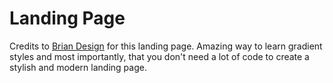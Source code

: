 # Landing Page

Credits to [Brian Design](https://www.youtube.com/channel/UCsKsymTY_4BYR-wytLjex7A) for this landing page. Amazing way to learn gradient styles and most importantly, that you don't need a lot of code to create a stylish and modern landing page.
